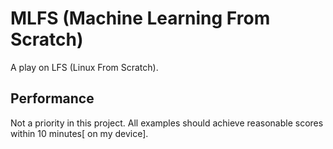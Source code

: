 # MLFS (Machine Learning From Scratch)

A play on LFS (Linux From Scratch).

## Performance

Not a priority in this project. All examples should achieve reasonable scores within 10 minutes[ on my device].
